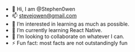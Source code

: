 - 👋 Hi, I am @Stephen0wen
- 📫 stevejowen@gmail.com
- 👀 I’m interested in learning as much as possible.
- 🌱 I’m currently learning React Native.
- 💞️ I’m looking to collaborate on whatever I can.
- ⚡ Fun fact: most facts are not outstandingly fun

<!---
Stephen0wen/Stephen0wen is a ✨ special ✨ repository because its `README.md` (this file) appears on your GitHub profile.
You can click the Preview link to take a look at your changes.
--->
